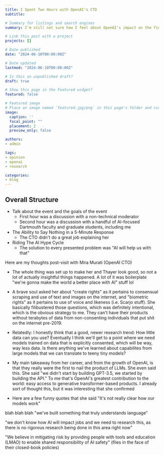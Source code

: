 ```yaml
---
title: I Spent Two Hours with OpenAI's CTO
subtitle:

# Summary for listings and search engines
summary: I'm still not sure how I feel about OpenAI's impact on the field of AI research

# Link this post with a project
projects: []

# Date published
date: "2024-06-10T00:00:00Z"

# Date updated
lastmod: "2024-06-10T00:00:00Z"

# Is this an unpublished draft?
draft: true

# Show this page in the Featured widget?
featured: false

# Featured image
# Place an image named `featured.jpg/png` in this page's folder and customize its options here.
image:
  caption: ''
  focal_point: ""
  placement: 2
  preview_only: false

authors:
- admin

tags:
- opinion
- openai
- research

categories:
- blog
---
```


Overall Structure
-----------------
* Talk about the event and the goals of the event
  * First hour was a discussion with a non-technical moderator
  * Second hour was a discussion with a handful of AI-focused Dartmouth faculty and graduate students, including me
* The Ability to Say Nothing in a 5-Minute Response
  * The CTO didn't do a great job explaining her
* Riding The AI Hype Cycle
  * The solution to every presented problem was "AI will help us with that"


Here are my thoughts post-visit with Mira Murati (OpenAI CTO)

* The whole thing was set up to make her and Thayer look good, so not a lot of actually insightful things happened. A lot of it was boilerplate "we're gonna make the world a better place with AI" stuff lol

* A brave soul asked her about "create rights" as it pertains to consensual scraping and use of text and images on the internet, and "biometric rights" as it pertains to use of voice and likeness (i.e. Scarjo stuff). She basically filibustered those questions, which was definitely intentional, which is the obvious strategy to me. They can't have their products without terabytes of data from non-consenting individuals that put shit on the internet pre-2019. 

* Relatedly: I honestly think that a good, newer research trend: How little data can you use? Eventually I think we'll get to a point where we need models trained on data that is explicitly consented, which will be way, way less data. Is there anything we've learned about capabilites from large models that we can translate to teeny tiny models?

* My main takeaway from her career, and from the growth of OpenAI, is that they really were the first to nail the product of LLMs. She even said this. She said "we didn't start by building GPT-3.5, we started by building the API." To me that's OpenAI's greatest contribution to the world: easy access to generative transformer-based products. I already sort of thought this, but it was interesting that she confirmed

* Here are a few funny quotes that she said
"It's not really clear how our models work"

blah blah blah "we've built something that truly understands language"

"we don't know how AI will impact jobs and we need to research this, as there is no rigorous research being done in this area right now"

"We believe in mitigating risk by providing people with tools and education (LMAO) to enable shared responsibility of AI safety" (flies in the face of their closed-book policies)